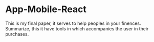 # App-Mobile-React

This is my final paper, it serves to help peoples in your finences. Summarize, this it have tools in which accompanies the user in their purchases.
